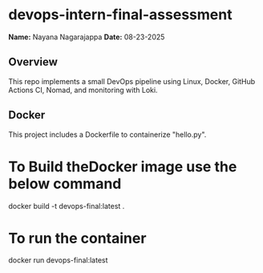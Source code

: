 # devops-intern-final-assessment

**Name:** Nayana Nagarajappa
**Date:** 08-23-2025

## Overview
This repo implements a small DevOps pipeline using Linux, Docker, GitHub Actions CI, Nomad, and monitoring with Loki.


## Docker 
This project includes a Dockerfile to containerize "hello.py".

# To Build theDocker image use the below command 
docker build -t devops-final:latest .

# To run the container 
docker run devops-final:latest

